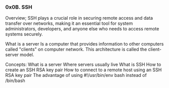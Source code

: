 ### 0x0B. SSH

Overview;
SSH plays a crucial role in securing remote access and data transfer over networks, making it an essential tool for system administrators, developers, and anyone else who needs to access remote systems securely.

What is a server
Is a computer that provides information to other computers called "clients" on computer network. This architecture is called the client-server model.

Concepts:
What is a server
Where servers usually live
What is SSH
How to create an SSH RSA key pair
How to connect to a remote host using an SSH RSA key pair
The advantage of using #!/usr/bin/env bash instead of /bin/bash
